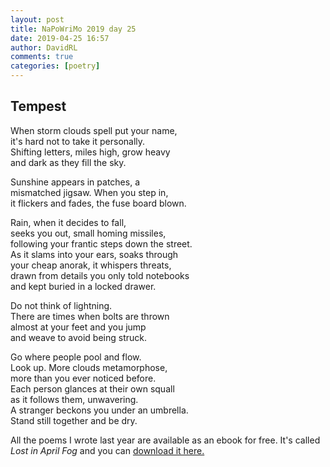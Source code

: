 ```yaml
---  
layout: post  
title: NaPoWriMo 2019 day 25  
date: 2019-04-25 16:57  
author: DavidRL  
comments: true  
categories: [poetry] 
---  
```

  
<h2>Tempest</h2>  
<!-- /wp:heading -->  


<p>When storm clouds spell put your name,<br />  
it's hard not to take it personally.<br />  
Shifting letters, miles high, grow heavy<br />  
and dark as they fill the sky.</p>  



<p>Sunshine appears in patches, a <br />  
mismatched jigsaw. When you step in,<br />  
it flickers and fades, the fuse board blown.</p>  



<p>Rain, when it decides to fall,<br />  
seeks you out, small homing missiles,<br />  
following your frantic steps down the street.<br />  
As it slams into your ears, soaks through<br />  
your cheap anorak, it whispers threats,<br />  
drawn from details you only told notebooks<br />  
and kept buried in a locked drawer.</p>  



<p>Do not think of lightning.<br />  
There are times when bolts are thrown<br />  
almost at your feet and you jump<br />  
and weave to avoid being struck.</p>  



<p>Go where people pool and flow.<br />  
Look up. More clouds metamorphose,<br />  
more than you ever noticed before.<br />  
Each person glances at their own squall<br />  
as it follows them, unwavering.<br />  
A stranger beckons you under an umbrella.<br />  
Stand still together and be dry.</p>  


<p>All the poems I wrote last year are available as an ebook for free. It's called <em>Lost in April Fog </em>and you can <a href="/aprilfog/">download it here. </a></p>  
